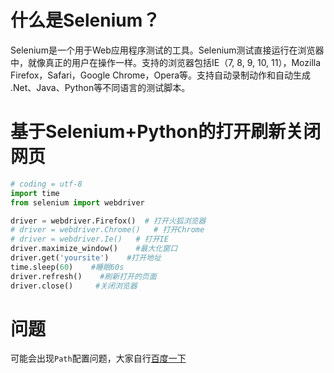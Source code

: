 # 什么是Selenium？

Selenium是一个用于Web应用程序测试的工具。Selenium测试直接运行在浏览器中，就像真正的用户在操作一样。支持的浏览器包括IE（7, 8, 9, 10, 11），Mozilla Firefox，Safari，Google Chrome，Opera等。支持自动录制动作和自动生成 .Net、Java、Python等不同语言的测试脚本。

# 基于Selenium+Python的打开刷新关闭网页

```python
# coding = utf-8
import time
from selenium import webdriver

driver = webdriver.Firefox()  # 打开火狐浏览器
# driver = webdriver.Chrome()   # 打开Chrome
# driver = webdriver.Ie()   # 打开IE
driver.maximize_window()    #最大化窗口
driver.get('yoursite')    #打开地址
time.sleep(60)    #睡眠60s
driver.refresh()    #刷新打开的页面
driver.close()     #关闭浏览器
```

# 问题

可能会出现`Path`配置问题，大家自行[百度一下](baidu.com)